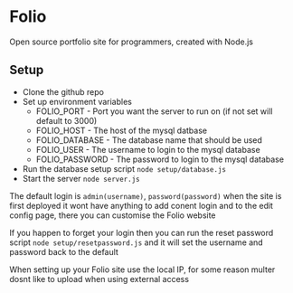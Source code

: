 # Folio
Open source portfolio site for programmers, created with Node.js

## Setup
* Clone the github repo
* Set up environment variables
  * FOLIO_PORT - Port you want the server to run on (if not set will default to 3000)
  * FOLIO_HOST - The host of the mysql datbase
  * FOLIO_DATABASE - The database name that should be used
  * FOLIO_USER - The username to login to the mysql database
  * FOLIO_PASSWORD - The password to login to the mysql database
* Run the database setup script `node setup/database.js`
* Start the server `node server.js`

The default login is `admin(username)`, `password(password)` when the site is first deployed it wont have anything to add conent login and to the edit config page, there you can customise the Folio website

If you happen to forget your login then you can run the reset password script `node setup/resetpassword.js` and it will set the username and password back to the default

When setting up your Folio site use the local IP, for some reason multer dosnt like to upload when using external access
